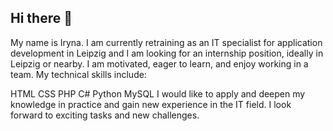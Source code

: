 ## Hi there 👋
My name is Iryna. I am currently retraining as an IT specialist for application development in Leipzig and I am looking for an internship position, ideally in Leipzig or nearby. I am motivated, eager to learn, and enjoy working in a team.
My technical skills include:

<i class="devicon-html5-plain-wordmark colored"></i> HTML
<i class="devicon-css3-plain-wordmark colored"></i> CSS
<i class="devicon-php-plain colored"></i> PHP
<i class="devicon-csharp-plain colored"></i> C#
<i class="devicon-python-plain colored"></i> Python
<i class="devicon-mysql-plain-wordmark colored"></i> MySQL
 I would like to apply and deepen my knowledge in practice and gain new experience in the IT field. I look forward to exciting tasks and new challenges.
<!--
**irguk/irguk** is a ✨ _special_ ✨ repository because its `README.md` (this file) appears on your GitHub profile.

Here are some ideas to get you started:

- 🔭 I’m currently working on ...
- 🌱 I’m currently learning ...
- 👯 I’m looking to collaborate on ...
- 🤔 I’m looking for help with ...
- 💬 Ask me about ...
- 📫 How to reach me: ...
- 😄 Pronouns: ...
- ⚡ Fun fact: ...
-->
